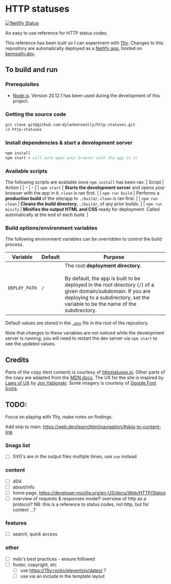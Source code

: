 # HTTP statuses

[![Netlify Status](https://api.netlify.com/api/v1/badges/c9e88fc0-864a-4781-8ff2-1b0b98cc3e21/deploy-status)](https://app.netlify.com/sites/httpstatuses/deploys)

An easy to use reference for HTTP status codes.

This reference has been built so I can experiment with [11ty]. Changes to this repository are automatically deployed as a [Netlify app], hosted on [kenneally.dev].

## To build and run

### Prerequisites

- [Node.js]. Version 20.12.1 has been used during the development of this project.

### Getting the source code

```bash
git clone git@github.com:dylankenneally/http-statuses.git
cd http-statuses
```

### Install dependencies & start a development server

```bash
npm install
npm start # will auto open your browser with the app in it
```

### Available scripts

The following scripts are available once `npm install` has been ran.
| Script | Action |
| - | - |
| `npm start` | **Starts the development server** and opens your browser with the app in it. `clean` is ran first. |
| `npm run build` | Performs a **production build** of the site/app to `./build/`. `clean` is ran first. |
| `npm run clean` | **Cleans the build directory**, `./build/`, of any prior builds. |
| `npm run minify` | **Minifies the output HTML and CSS** ready for deployment. Called automatically at the end of each build. |

### Build options/environment variables

The following environment variables can be overridden to control the build process.

| Variable | Default | Purpose |
| - | - | - |
| `DEPLOY_PATH` | `/` | The root **deployment directory**.<br><br> By default, the app is built to be deployed in the root directory (`/`) of a given domain/subdomain. If you are deploying to a subdirectory, set the variable to be the name of the subdirectory. |

Default values are stored in the [`.env`] file in the root of the repository.

Note that changes to these variables are not noticed while the development server is running, you will need to restart the dev server via `npm start` to see the updated values.

## Credits

Parts of the copy (text content) is courtesy of [httpstatuses.io]. Other parts of the copy are adapted from the [MDN docs]. The UX for the site is inspired by [Laws of UX] by [Jon Yablonski]. Some imagery is courtesy of [Google Font Icons].

<!-- markdownlint-disable-next-line no-trailing-punctuation -->
## TODO:

Focus on playing with 11ty, make notes on findings.

Add skip to main: <https://web.dev/learn/html/navigation/#skip-to-content-link>

### Snags list

- [ ] SVG's are in the output files multiple times, use `use` instead

### content

- [ ] 404
- [ ] about/info
- [ ] home page, <https://developer.mozilla.org/en-US/docs/Web/HTTP/Status>
- [ ] overview of requests & responses model? overview of http as a protocol? NB: this is a reference to status codes, not http, but for context ...?

### features

- [ ] search, quick access

### other

- [ ] mdo's best practices - ensure followed
- [ ] footer, copyright, etc
  - [ ] use <https://11ty.rocks/eleventyjs/dates/> ?
  - [ ] use via an include in the template layout

<!-- Links in this doc -->
[11ty]: https://11ty.dev/
[Netlify app]: https://httpstatuses.netlify.app/
[kenneally.dev]: https://httpstatuses.kenneally.dev/
[Node.js]: https://nodejs.org/en/
[httpstatuses.io]: https://httpstatuses.io/
[MDN docs]: https://developer.mozilla.org/en-US/docs/Web/HTTP/Status
[Laws of UX]: https://lawsofux.com/
[Jon Yablonski]: https://jonyablonski.com/
[Google Font Icons]: https://fonts.google.com/icons
[`.env`]: ./.env
